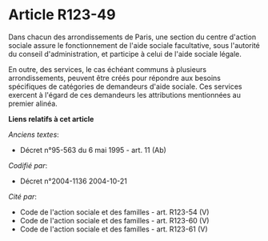 # Article R123-49

Dans chacun des arrondissements de Paris, une section du centre d'action sociale assure le fonctionnement de l'aide sociale
facultative, sous l'autorité du conseil d'administration, et participe à celui de l'aide sociale légale.

En outre, des services, le cas échéant communs à plusieurs arrondissements, peuvent être créés pour répondre aux besoins
spécifiques de catégories de demandeurs d'aide sociale. Ces services exercent à l'égard de ces demandeurs les attributions
mentionnées au premier alinéa.

**Liens relatifs à cet article**

_Anciens textes_:

  - Décret n°95-563 du 6 mai 1995 - art. 11 (Ab)

_Codifié par_:

  - Décret n°2004-1136 2004-10-21

_Cité par_:

  - Code de l'action sociale et des familles - art. R123-54 (V)
  - Code de l'action sociale et des familles - art. R123-60 (V)
  - Code de l'action sociale et des familles - art. R123-61 (V)
